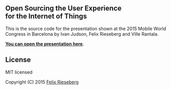 ## Open Sourcing the User Experience <br />for the Internet of Things
This is the source code for the presentation shown at the 2015 Mobile World Congress in Barcelona by Ivan Judson, Felix Rieseberg and Ville Rantala.

**[You can open the presentation here](http://aka.ms/osux)**.

## License
MIT licensed

Copyright (C) 2015 [Felix Rieseberg](http://www.felixrieseberg.com)
